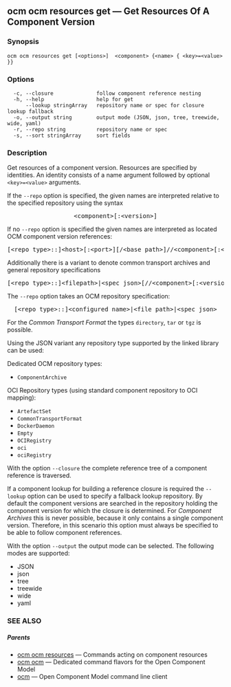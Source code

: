 ## ocm ocm resources get &mdash; Get Resources Of A Component Version

### Synopsis

```
ocm ocm resources get [<options>]  <component> {<name> { <key>=<value> }}
```

### Options

```
  -c, --closure              follow component reference nesting
  -h, --help                 help for get
      --lookup stringArray   repository name or spec for closure lookup fallback
  -o, --output string        output mode (JSON, json, tree, treewide, wide, yaml)
  -r, --repo string          repository name or spec
  -s, --sort stringArray     sort fields
```

### Description


Get resources of a component version. Resources are specified
by identities. An identity consists of 
a name argument followed by optional <code>&lt;key>=&lt;value></code>
arguments.

If the <code>--repo</code> option is specified, the given names are interpreted
relative to the specified repository using the syntax

<center>
    <pre>&lt;component>[:&lt;version>]</pre>
</center>

If no <code>--repo</code> option is specified the given names are interpreted 
as located OCM component version references:

<center>
    <pre>[&lt;repo type>::]&lt;host>[:&lt;port>][/&lt;base path>]//&lt;component>[:&lt;version>]</pre>
</center>

Additionally there is a variant to denote common transport archives
and general repository specifications

<center>
    <pre>[&lt;repo type>::]&lt;filepath>|&lt;spec json>[//&lt;component>[:&lt;version>]]</pre>
</center>

The <code>--repo</code> option takes an OCM repository specification:

<center>
    <pre>[&lt;repo type>::]&lt;configured name>|&lt;file path>|&lt;spec json></pre>
</center>

For the *Common Transport Format* the types <code>directory</code>,
<code>tar</code> or <code>tgz</code> is possible.

Using the JSON variant any repository type supported by the 
linked library can be used:

Dedicated OCM repository types:
- `ComponentArchive`

OCI Repository types (using standard component repository to OCI mapping):
- `ArtefactSet`
- `CommonTransportFormat`
- `DockerDaemon`
- `Empty`
- `OCIRegistry`
- `oci`
- `ociRegistry`

With the option <code>--closure</code> the complete reference tree of a component reference is traversed.

If a component lookup for building a reference closure is required
the <code>--lookup</code>  option can be used to specify a fallback
lookup repository. 
By default the component versions are searched in the repository
holding the component version for which the closure is determined.
For *Component Archives* this is never possible, because it only
contains a single component version. Therefore, in this scenario
this option must always be specified to be able to follow component
references.

With the option <code>--output</code> the output mode can be selected.
The following modes are supported:
 - JSON
 - json
 - tree
 - treewide
 - wide
 - yaml


### SEE ALSO

##### Parents

* [ocm ocm resources](ocm_ocm_resources.md)	 &mdash; Commands acting on component resources
* [ocm ocm](ocm_ocm.md)	 &mdash; Dedicated command flavors for the Open Component Model
* [ocm](ocm.md)	 &mdash; Open Component Model command line client

